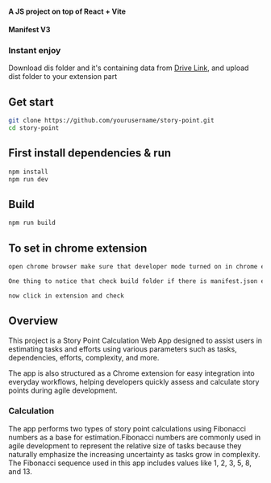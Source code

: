 #### A JS project on top of React + Vite
#### Manifest V3

### Instant enjoy
Download dis folder and it's containing data from [Drive Link](https://drive.google.com/drive/folders/1x1KNrOsbu8YOjcP2-G-U0_A0kG0wXq0b?usp=sharing), 
and upload dist folder to your extension part

## Get start
```bash
git clone https://github.com/yourusername/story-point.git
cd story-point
```

## First install dependencies & run 
```bash
npm install
npm run dev
```

## Build
```bash
npm run build
```

## To set in chrome extension 
```bash
open chrome browser make sure that developer mode turned on in chrome extension section then click load unpacked and upload newly created dist folder which created by running npm run build

One thing to notice that check build folder if there is manifest.json exist and change logo access if manifes.json not created  then use it from utils file. 

now click in extension and check
```

## Overview
This project is a Story Point Calculation Web App designed to assist users in estimating tasks and efforts using various parameters such as tasks, dependencies, efforts, complexity, and more.

The app is also structured as a Chrome extension for easy integration into everyday workflows, helping developers quickly assess and calculate story points during agile development.



### Calculation
The app performs two types of story point calculations using Fibonacci numbers as a base for estimation.Fibonacci numbers are commonly used in agile development to represent the relative size of tasks because they naturally emphasize the increasing uncertainty as tasks grow in complexity. The Fibonacci sequence used in this app includes values like 1, 2, 3, 5, 8, and 13.

